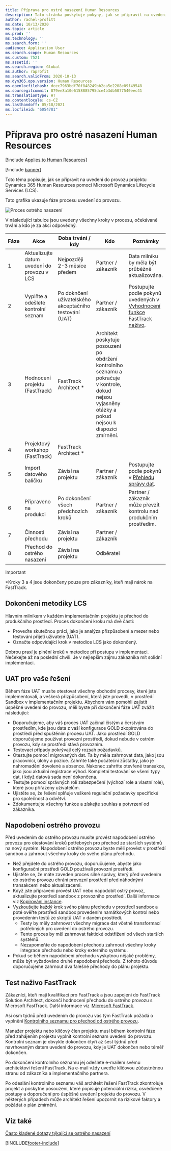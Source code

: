 ```yaml
---
title: Příprava pro ostré nasazení Human Resources
description: Tato stránka poskytuje pokyny, jak se připravit na uvedení do provozu Dynamics 365 Human Resources.
author: rachel-profitt
ms.date: 10/13/2020
ms.topic: article
ms.prod: ''
ms.technology: ''
ms.search.form: ''
audience: Application User
ms.search.scope: Human Resources
ms.custom: 7521
ms.assetid: ''
ms.search.region: Global
ms.author: raprofit
ms.search.validFrom: 2020-10-13
ms.dyn365.ops.version: Human Resources
ms.openlocfilehash: dcec7963bdf70f848249bb2ca5e2208e09f49548
ms.sourcegitcommit: 879ee8a10e6158885795dce4b3db5077540eec41
ms.translationtype: HT
ms.contentlocale: cs-CZ
ms.lasthandoff: 05/18/2021
ms.locfileid: "6054781"
---
```

# <a name="prepare-for-human-resources-go-live"></a>Příprava pro ostré nasazení Human Resources

[!include [Applies to Human Resources](../includes/applies-to-hr.md)]

[!include [banner](../includes/banner.md)]

Toto téma popisuje, jak se připravit na uvedení do provozu projektu Dynamics 365 Human Resources pomocí Microsoft Dynamics Lifecycle Services (LCS). 

Tato grafika ukazuje fáze procesu uvedení do provozu. 

![Proces ostrého nasazení](./media/hr-admin-go-live-prepare-process.png)

V následující tabulce jsou uvedeny všechny kroky v procesu, očekávané trvání a kdo je za akci odpovědný.

| Fáze | Akce | Doba trvání / kdy | Kdo | Poznámky |
| --- | --- | --- | --- |--- |
| 1 | Aktualizujte datum uvedení do provozu v LCS | Nejpozději 2-3 měsíce předem | Partner / zákazník | Data milníku by měla být průběžně aktualizována. |
| 2 | Vyplňte a odešlete kontrolní seznam | Po doknčení uživatelského akceptačního testování (UAT) | Partner / zákazník | Postupujte podle pokynů uvedených v [Vyhodnocení funkce FastTrack naživo](hr-admin-go-live-prepare.md#fasttrack-go-live-assessment). |
| 3 | Hodnocení projektu (FastTrack) | FastTrack Architect * | Architekt poskytuje posouzení po obdržení kontrolního seznamu a pokračuje v kontrole, dokud nejsou vyjasněny otázky a pokud nejsou k dispozici zmírnění. |
| 4 | Projektový workshop (FastTrack) | FastTrack Architect * | |
| 5 | Import datového balíčku | Závisí na projektu | Partner / zákazník | Postupujte podle pokynů v [Přehledu správy dat](../fin-ops-core/dev-itpro/data-entities/data-entities-data-packages.md).|
| 6 | Připraveno na produkci | Po dokončení všech předchozích kroků | Partner / zákazník | Partner / zákazník může převzít kontrolu nad produkčním prostředím.|
| 7 | Činnosti přechodu | Závisí na projektu | Partner / zákazník | |
| 8 | Přechod do ostrého nasazení | Závisí na projektu | Odběratel | |

> [!IMPORTANT]
> *Kroky 3 a 4 jsou dokončeny pouze pro zákazníky, kteří mají nárok na FastTrack.

## <a name="completing-the-lcs-methodology"></a>Dokončení metodiky LCS

Hlavním milníkem v každém implementačním projektu je přechod do produkčního prostředí. Proces dokončení kroku má dvě části: 

- Proveďte skutečnou práci, jako je analýza přizpůsobení a mezer nebo testování přijetí uživatele (UAT). 
- Označte odpovídající krok v metodice LCS jako dokončený. 

Dobrou praxí je plnění kroků v metodice při postupu v implementaci. Nečekejte až na poslední chvíli. Je v nejlepším zájmu zákazníka mít solidní implementaci. 

## <a name="uat-for-your-solution"></a>UAT pro vaše řešení

Během fáze UAT musíte otestovat všechny obchodní procesy, které jste implementovali, a veškerá přizpůsobení, která jste provedli, v prostředí Sandbox v implementačním projektu. Abychom vám pomohli zajistit úspěšné uvedení do provozu, měli byste při dokončení fáze UAT zvážit následující: 

- Doporučujeme, aby váš proces UAT začínal čistým a čerstvým prostředím, kde jsou data z vaší konfigurace GOLD zkopírována do prostředí před spuštěním procesu UAT. Jako prostředí GOLD doporučujeme používat provozní prostředí, dokud nebude v ostrém provozu, kdy se prostředí stává provozním.
- Testovací případy pokrývají celý rozsah požadavků. 
- Otestujte pomocí migrovaných dat. Ta by měla zahrnovat data, jako jsou pracovníci, úlohy a pozice. Zahrňte také počáteční zůstatky, jako je nahromadění dovolené a absence. Nakonec zahrňte otevřené transakce, jako jsou aktuální registrace výhod. Kompletní testování se všemi typy dat, i když datová sada není dokončena. 
- Testujte pomocí správných rolí zabezpečení (výchozí role a vlastní role), které jsou přiřazeny uživatelům. 
- Ujistěte se, že řešení splňuje veškeré regulační požadavky specifické pro společnost a odvětví. 
- Zdokumentujte všechny funkce a získejte souhlas a potvrzení od zákazníka. 

## <a name="mock-go-live"></a>Napodobení ostrého provozu

Před uvedením do ostrého provozu musíte provést napodobení ostrého provozu pro otestování kroků potřebných pro přechod ze starších systémů na nový systém. Napodobení ostrého provozu byste měli provést v prostředí sandbox a zahrnout všechny kroky do svého plánu přechodu.

- Než přejdete do ostrého provozu, doporučujeme, abyste jako konfigurační prostředí GOLD používali provozní prostředí.
- Ujistěte se, že máte zaveden proces silné správy, který před uvedením do ostrého provozu chrání provozní prostředí před náhodnými transakcemi nebo aktualizacemi.
- Když jste připraveni provést UAT nebo napodobit ostrý provoz, aktualizujte prostředí sandbox z provozního prostředí. Další informace viz [Kopírování instance](hr-admin-setup-copy-instance.md).
- Vyzkoušejte každý krok svého plánu přechodu v prostředí sandbox a poté ověřte prostředí sandbox provedením namátkových kontrol nebo provedením testů ze skriptů UAT v daném prostředí.
  - Testy by měly zahrnovat všechny migrace dat včetně transformací potřebných pro uvedení do ostrého provozu.
  - Tento proces by měl zahrnovat faktické odstřižení od všech starších systémů.
  - Nezapomeňte do napodobení přechodu zahrnout všechny kroky integrace přechodu nebo kroky externího systému.
- Pokud se během napodobení přechodu vyskytnou nějaké problémy, může být vyžadováno druhé napodobení přechodu. Z tohoto důvodu doporučujeme zahrnout dva falešné přechody do plánu projektu.

## <a name="fasttrack-go-live-assessment"></a>Test naživo FastTrack

Zákazníci, kteří mají kvalifikaci pro FastTrack a jsou zapojeni do FastTrack Solution Architect, dokončí hodnocení přechodu do ostrého provozu s Microsoft FastTrack. Další informace viz  [Microsoft FastTrack](/dynamics365/fasttrack/). 

Asi osm týdnů před uvedením do provozu vás tým FastTrack požádá o vyplnění [Kontrolního seznamu pro přechod od ostrého provozu](https://go.microsoft.com/fwlink/?linkid=2146013).

Manažer projektu nebo klíčový člen projektu musí během kontrolní fáze před zahájením projektu vyplnit kontrolní seznam uvedení do provozu. Kontrolní seznam je obvykle dokončen čtyři až šest týdnů před navrhovaným datem uvedení do provozu, kdy je UAT dokončen nebo téměř dokončen. 

Po dokončení kontrolního seznamu jej odešlete e-mailem svému architektovi řešení FastTrack. Na e-mail vždy uveďte klíčovou zúčastněnou stranu od zákazníka a implementačního partnera. 

Po odeslání kontrolního seznamu váš architekt řešení FastTrack zkontroluje projekt a poskytne posouzení, které popisuje potenciální rizika, osvědčené postupy a doporučení pro úspěšné uvedení projektu do provozu. V některých případech může architekt řešení upozornit na rizikové faktory a požádat o plán zmírnění. 

## <a name="see-also"></a>Viz také

[Často kladené dotazy týkající se ostrého nasazení](hr-admin-go-live-faq.md)


[!INCLUDE[footer-include](../includes/footer-banner.md)]
